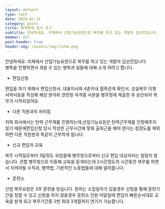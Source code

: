 ```yaml
---
layout: default
type: tech
date: 2024-01-15
category: posts
title: 병역특례 입사 후기
subtitle: 안녕하세요. 리체에서 산업기능요원으로 복무를 하고 있는 개발자 김선진입니다. 병특을 진행하면서 겪을 수 있는 병특과 일들에 대해 소개 하려고 합니다.
member: 817
post-header: true
header-img: /assets/img/liche.png
---
```


안녕하세요. 리체에서 산업기능요원으로 복무를 하고 있는 개발자 김선진입니다.<br/>
병특을 진행하면서 겪을 수 있는 병특과 일들에 대해 소개 하려고 합니다.

- 편입신청

편입을 하기 위해서 편입신청서, 대표이사와 4촌이내 혈족관계 확인서, 성실복무 이행 서약서등을 작성해 해당 분야와 관련된 자격증 사본을 병무청에 제출한 후 승인되어 복무가 시작되었어요.

- 다른 직원과의 차이점

저희 회사에서는 탄력 근무제를 진행하는데,산업기능요원은 탄력근무제를 인정해주지 않기 때문에편입신청 당시 작성한 근무시간에 맞춰 출퇴근을 해야 한다는 점정도를 제외하면 다른 직원분과 똑같이 근무하게 됩니다.

- 신규 편입자 교육

복무 시작일로부터 3달정도 되었을때 병무청으로부터 신규 편입 대상자라는 알림이 왔습니다.
관할 병무청으로 이동해 교육을 듣게되는데 2시간정도의 시간동안 복무를 하면서 지켜야될 수칙과, 병역법, 기본적인 노동법들에 대해 알려줍니다.

- 훈련소

산업 복무요원은 3주 훈련을 받습니다. 원하는 소집일자가 있을경우 신청을 통해 훈련기간을 정할 수 있고 신청을 하지 않을경우 훈련소 인원 미달일때 편입이 빠른순서대로 교육을 받게 되고 복무기간중 2번 최대 3개월까지 연기가 가능합니다.
